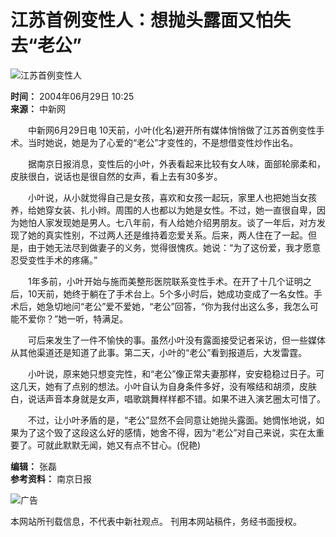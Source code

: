 # 江苏首例变性人：想抛头露面又怕失去“老公”

![江苏首例变性人](http://www.chinanews.com.cn/newsiimg/1.gif)

**时间：** 2004年06月29日 10:25  
**来源：** 中新网  

　　中新网6月29日电 10天前，小叶(化名)避开所有媒体悄悄做了江苏首例变性手术。当时她说，她是为了心爱的“老公”才变性的，不是想借变性炒作出名。

　　据南京日报消息，变性后的小叶，外表看起来比较有女人味，面部轮廓柔和，皮肤很白，说话也是很自然的女声，看上去有30多岁。

　　小叶说，从小就觉得自己是女孩，喜欢和女孩一起玩，家里人也把她当女孩养，给她穿女装、扎小辫。周围的人也都以为她是女性。不过，她一直很自卑，因为她怕人家发现她是男人。七八年前，有人给她介绍男朋友。谈了一年后，对方发现了她的真实性别，不过两人还是维持着恋爱关系。后来，两人住在了一起。但是，由于她无法尽到做妻子的义务，觉得很愧疚。她说：“为了这份爱，我才愿意忍受变性手术的疼痛。”

　　1年多前，小叶开始与施而美整形医院联系变性手术。在开了十几个证明之后，10天前，她终于躺在了手术台上。5个多小时后，她成功变成了一名女性。手术后，她急切地问“老公”爱不爱她，“老公”回答，“你为我付出这么多，我怎么可能不爱你？”她一听，特满足。

　　可后来发生了一件不愉快的事。虽然小叶没有露面接受记者采访，但一些媒体从其他渠道还是知道了此事。第二天，小叶的“老公”看到报道后，大发雷霆。

　　小叶说，原来她只想变完性，和“老公”像正常夫妻那样，安安稳稳过日子。可这几天，她有了点别的想法。小叶自认为自身条件多好，没有喉结和胡须，皮肤白，说话声音本身就是女声，唱歌跳舞样样都不错。如果不进入演艺圈太可惜了。

　　不过，让小叶矛盾的是，“老公”显然不会同意让她抛头露面。她惆怅地说，如果为了这个毁了这段这么好的感情，她舍不得，因为“老公”对自己来说，实在太重要了。可就此默默无闻，她又有点不甘心。(倪艳)

**编辑：** 张磊  
**参考资料：** 南京日报  

![广告](http://www.chinanews.com.cn/fileftp/2004-06-04/_1086312404_a.gif) 

本网站所刊载信息，不代表中新社观点。 刊用本网站稿件，务经书面授权。